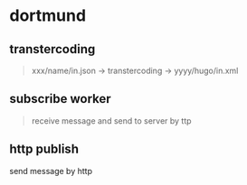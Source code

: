 
dortmund
========

transtercoding
--------
> xxx/name/in.json ->  transtercoding -> yyyy/hugo/in.xml

subscribe worker
--------
>  receive message and send to server by ttp

http publish
--------
send message by http
